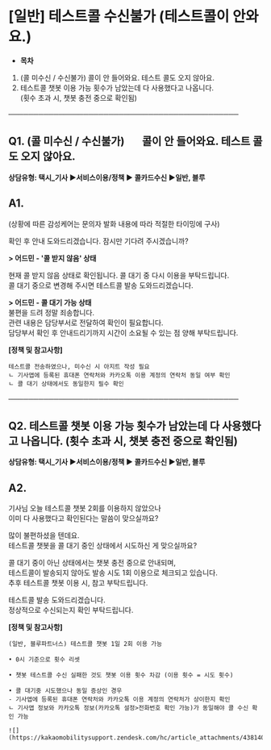# [일반] 테스트콜 수신불가 (테스트콜이 안와요.)

* **목차**

1. (콜 미수신 / 수신불가) 콜이 안 들어와요. 테스트 콜도 오지 않아요.
2. 테스트콜 챗봇 이용 가능 횟수가 남았는데 다 사용했다고 나옵니다.   
   (횟수 초과 시, 챗봇 충전 중으로 확인됨)

──────────────────────────────────────────────

**Q1.** **(콜 미수신 / 수신불가)        콜이 안 들어와요. 테스트 콜도 오지 않아요.**
-----------------------------------------------------------

**상담유형: **택시\_기사 ▶서비스이용/정책 ▶ 콜카드수신 ▶일반, 블루****

**A1.**
-------

(상황에 따른 감성케어는 문의자 발화 내용에 따라 적절한 타이밍에 구사)

확인 후 안내 도와드리겠습니다. 잠시만 기다려 주시겠습니까?

**> 어드민 - '콜 받지 않음' 상태**

현재 콜 받지 않음 상태로 확인됩니다. 콜 대기 중 다시 이용을 부탁드립니다.   
콜 대기 중으로 변경해 주시면 테스트콜 발송 도와드리겠습니다.

**> 어드민 - 콜 대기 가능 상태**  
불편을 드려 정말 죄송합니다.   
관련 내용은 담당부서로 전달하여 확인이 필요합니다.   
담당부서 확인 후 안내드리기까지 시간이 소요될 수 있는 점 양해 부탁드립니다.

**[정책 및 참고사항]**

```
테스트콜 전송하였으나, 미수신 시 아지트 작성 필요  
ㄴ 기사앱에 등록된 휴대폰 연락처와 카카오톡 이용 계정의 연락처 동일 여부 확인  
ㄴ 콜 대기 상태에서도 동일한지 필수 확인
```

──────────────────────────────────────────────

**Q2.** **테스트콜 챗봇 이용 가능 횟수가 남았는데 다 사용했다고 나옵니다.  (횟수 초과 시, 챗봇 충전 중으로 확인됨)**
--------------------------------------------------------------------------

**상담유형: **택시\_기사 ▶서비스이용/정책 ▶ 콜카드수신 ▶일반, 블루****

**A2.**
-------

기사님 오늘 테스트콜 챗봇 2회를 이용하지 않았으나   
이미 다 사용했다고 확인된다는 말씀이 맞으실까요?

많이 불편하셨을 텐데요.   
테스트콜 챗봇을 콜 대기 중인 상태에서 시도하신 게 맞으실까요?

콜 대기 중이 아닌 상태에서는 챗봇 충전 중으로 안내되며,   
테스트콜이 발송되지 않아도 발송 시도 1회 이용으로 체크되고 있습니다.   
추후 테스트콜 챗봇 이용 시, 참고 부탁드립니다.

테스트콜 발송 도와드리겠습니다.   
정상적으로 수신되는지 확인 부탁드립니다.

**[정책 및 참고사항]**

```
(일반, 블루파트너스) 테스트콜 챗봇 1일 2회 이용 가능  
  
• 0시 기준으로 횟수 리셋  
  
• 챗봇 테스트콜 수신 실패한 것도 챗봇 이용 횟수 차감 (이용 횟수 = 시도 횟수)  
  
• 콜 대기중 시도했으나 동일 증상인 경우  
- 기사앱에 등록된 휴대폰 연락처와 카카오톡 이용 계정의 연락처가 상이한지 확인  
ㄴ 기사앱 정보와 카카오톡 정보(카카오톡 설정>전화번호 확인 가능)가 동일해야 콜 수신 확인 가능  
  
![](https://kakaomobilitysupport.zendesk.com/hc/article_attachments/43814007057945)
```